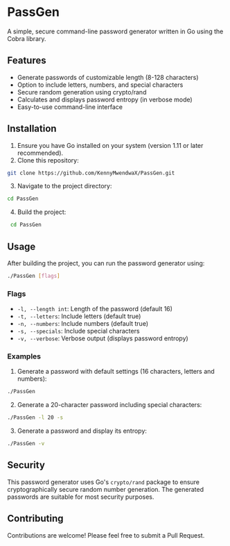 # PassGen

A simple, secure command-line password generator written in Go using the Cobra library.

## Features

- Generate passwords of customizable length (8-128 characters)
- Option to include letters, numbers, and special characters
- Secure random generation using crypto/rand
- Calculates and displays password entropy (in verbose mode)
- Easy-to-use command-line interface

## Installation

1. Ensure you have Go installed on your system (version 1.11 or later recommended).
2. Clone this repository:

```bash
git clone https://github.com/KennyMwendwaX/PassGen.git
```

3. Navigate to the project directory:

```bash
cd PassGen
```

4. Build the project:

```bash
 cd PassGen
```

## Usage

After building the project, you can run the password generator using:

```bash
./PassGen [flags]
```

### Flags

- `-l, --length int`: Length of the password (default 16)
- `-t, --letters`: Include letters (default true)
- `-n, --numbers`: Include numbers (default true)
- `-s, --specials`: Include special characters
- `-v, --verbose`: Verbose output (displays password entropy)

### Examples

1. Generate a password with default settings (16 characters, letters and numbers):

```bash
./PassGen
```

2. Generate a 20-character password including special characters:

```bash
./PassGen -l 20 -s
```

3. Generate a password and display its entropy:

```bash
./PassGen -v
```

## Security

This password generator uses Go's `crypto/rand` package to ensure cryptographically secure random number generation. The generated passwords are suitable for most security purposes.

## Contributing

Contributions are welcome! Please feel free to submit a Pull Request.
